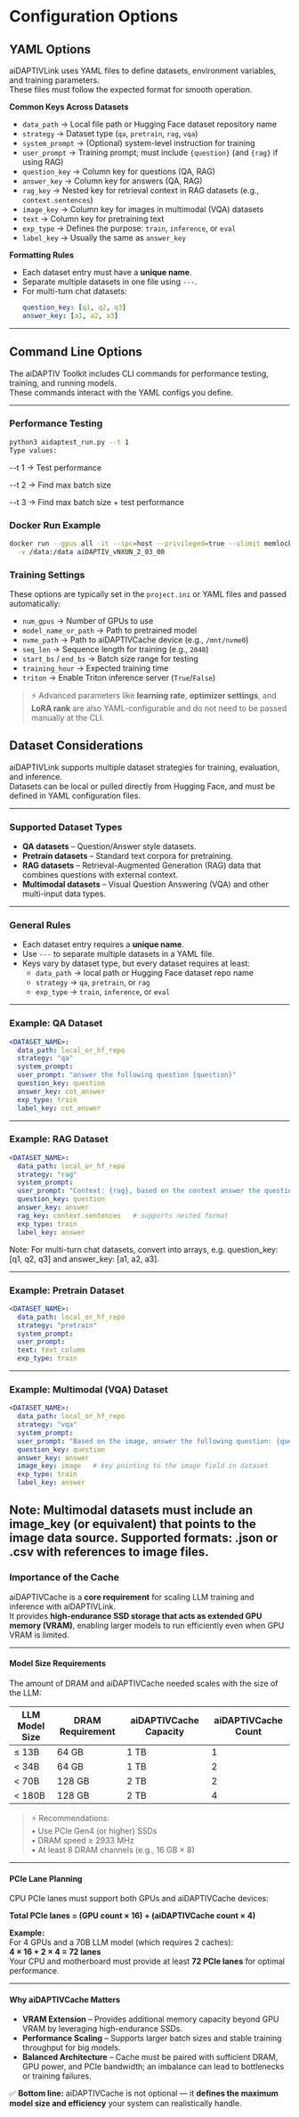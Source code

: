 # Configuration Options

## YAML Options

aiDAPTIVLink uses YAML files to define datasets, environment variables, and training parameters.  
These files must follow the expected format for smooth operation.

**Common Keys Across Datasets**
- `data_path` → Local file path or Hugging Face dataset repository name  
- `strategy` → Dataset type (`qa`, `pretrain`, `rag`, `vqa`)  
- `system_prompt` → (Optional) system-level instruction for training  
- `user_prompt` → Training prompt; must include `{question}` (and `{rag}` if using RAG)  
- `question_key` → Column key for questions (QA, RAG)  
- `answer_key` → Column key for answers (QA, RAG)  
- `rag_key` → Nested key for retrieval context in RAG datasets (e.g., `context.sentences`)  
- `image_key` → Column key for images in multimodal (VQA) datasets  
- `text` → Column key for pretraining text  
- `exp_type` → Defines the purpose: `train`, `inference`, or `eval`  
- `label_key` → Usually the same as `answer_key`  

**Formatting Rules**
- Each dataset entry must have a **unique name**.  
- Separate multiple datasets in one file using `---`.  
- For multi-turn chat datasets:  
  ```yaml
  question_key: [q1, q2, q3]
  answer_key: [a1, a2, a3]
  ```
---

## Command Line Options

The aiDAPTIV Toolkit includes CLI commands for performance testing, training, and running models.  
These commands interact with the YAML configs you define.

---

### Performance Testing

```bash
python3 aidaptest_run.py --t 1
Type values:
```

--t 1 → Test performance

--t 2 → Find max batch size

--t 3 → Find max batch size + test performance

### Docker Run Example

```bash
docker run --gpus all -it --ipc=host --privileged=true --ulimit memlock=-1 \
  -v /data:/data aiDAPTIV_vNXUN_2_03_00
```

### Training Settings

These options are typically set in the `project.ini` or YAML files and passed automatically:

- `num_gpus` → Number of GPUs to use  
- `model_name_or_path` → Path to pretrained model  
- `nvme_path` → Path to aiDAPTIVCache device (e.g., `/mnt/nvme0`)  
- `seq_len` → Sequence length for training (e.g., `2048`)  
- `start_bs` / `end_bs` → Batch size range for testing  
- `training_hour` → Expected training time  
- `triton` → Enable Triton inference server (`True`/`False`)  

> ⚡ Advanced parameters like **learning rate**, **optimizer settings**, and **LoRA rank** are also YAML-configurable and do not need to be passed manually at the CLI.


## Dataset Considerations

aiDAPTIVLink supports multiple dataset strategies for training, evaluation, and inference.  
Datasets can be local or pulled directly from Hugging Face, and must be defined in YAML configuration files.

---

### Supported Dataset Types
- **QA datasets** – Question/Answer style datasets.  
- **Pretrain datasets** – Standard text corpora for pretraining.  
- **RAG datasets** – Retrieval-Augmented Generation (RAG) data that combines questions with external context.  
- **Multimodal datasets** – Visual Question Answering (VQA) and other multi-input data types.

---

### General Rules
- Each dataset entry requires a **unique name**.  
- Use `---` to separate multiple datasets in a YAML file.  
- Keys vary by dataset type, but every dataset requires at least:
  - `data_path` → local path or Hugging Face dataset repo name  
  - `strategy` → `qa`, `pretrain`, or `rag`  
  - `exp_type` → `train`, `inference`, or `eval`  

---

### Example: QA Dataset
```yaml
<DATASET_NAME>:
  data_path: local_or_hf_repo
  strategy: "qa"
  system_prompt:
  user_prompt: "answer the following question {question}"
  question_key: question
  answer_key: cot_answer
  exp_type: train
  label_key: cot_answer
```
---

### Example: RAG Dataset
```yaml
<DATASET_NAME>:
  data_path: local_or_hf_repo
  strategy: "rag"
  system_prompt:
  user_prompt: "Context: {rag}, based on the context answer the question: {question}"
  question_key: question
  answer_key: answer
  rag_key: context.sentences   # supports nested format
  exp_type: train
  label_key: answer
```
Note: For multi-turn chat datasets, convert into arrays, e.g.
question_key: [q1, q2, q3] and answer_key: [a1, a2, a3].

---

### Example: Pretrain Dataset
```yaml
<DATASET_NAME>:
  data_path: local_or_hf_repo
  strategy: "pretrain"
  system_prompt:
  user_prompt:
  text: text_column
  exp_type: train
```
---

### Example: Multimodal (VQA) Dataset
```yaml
<DATASET_NAME>:
  data_path: local_or_hf_repo
  strategy: "vqa"
  system_prompt:
  user_prompt: "Based on the image, answer the following question: {question}"
  question_key: question
  answer_key: answer
  image_key: image   # key pointing to the image field in dataset
  exp_type: train
  label_key: answer
```
Note: Multimodal datasets must include an image_key (or equivalent) that points to the image data source.
Supported formats: .json or .csv with references to image files.
---

### Importance of the Cache

aiDAPTIVCache is a **core requirement** for scaling LLM training and inference with aiDAPTIVLink.  
It provides **high-endurance SSD storage that acts as extended GPU memory (VRAM)**, enabling larger models to run efficiently even when GPU VRAM is limited.

---

#### Model Size Requirements
The amount of DRAM and aiDAPTIVCache needed scales with the size of the LLM:

| LLM Model Size | DRAM Requirement | aiDAPTIVCache Capacity | aiDAPTIVCache Count |
|----------------|------------------|-------------------------|----------------------|
| ≤ 13B          | 64 GB            | 1 TB                   | 1 |
| < 34B          | 64 GB            | 1 TB                   | 2 |
| < 70B          | 128 GB           | 2 TB                   | 2 |
| < 180B         | 128 GB           | 2 TB                   | 4 |

> ⚡ Recommendations:  
> • Use PCIe Gen4 (or higher) SSDs  
> • DRAM speed ≥ 2933 MHz  
> • At least 8 DRAM channels (e.g., 16 GB × 8)

---

#### PCIe Lane Planning
CPU PCIe lanes must support both GPUs and aiDAPTIVCache devices:

**Total PCIe lanes = (GPU count × 16) + (aiDAPTIVCache count × 4)**

**Example:**  
For 4 GPUs and a 70B LLM model (which requires 2 caches):  
**4 × 16 + 2 × 4 = 72 lanes**  
Your CPU and motherboard must provide at least **72 PCIe lanes** for optimal performance.

---

#### Why aiDAPTIVCache Matters
- **VRAM Extension** – Provides additional memory capacity beyond GPU VRAM by leveraging high-endurance SSDs.  
- **Performance Scaling** – Supports larger batch sizes and stable training throughput for big models.  
- **Balanced Architecture** – Cache must be paired with sufficient DRAM, GPU power, and PCIe bandwidth; an imbalance can lead to bottlenecks or training failures.  

✅ **Bottom line:** aiDAPTIVCache is not optional — it **defines the maximum model size and efficiency** your system can realistically handle.

